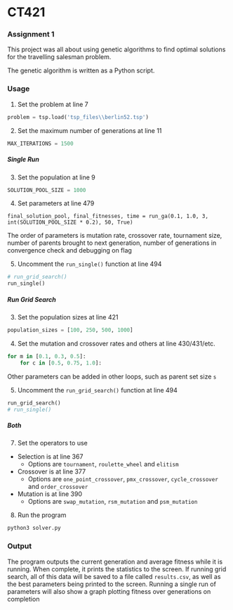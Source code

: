 # CT421

### Assignment 1

This project was all about using genetic algorithms to find optimal solutions for the travelling salesman problem.

The genetic algorithm is written as a Python script.

### Usage

1. Set the problem at line 7
```Python
problem = tsp.load('tsp_files\\berlin52.tsp')
```

2. Set the maximum number of generations at line 11
```Python
MAX_ITERATIONS = 1500
```

##### Single Run

3. Set the population at line 9
```Python
SOLUTION_POOL_SIZE = 1000
```

4. Set parameters at line 479
```
final_solution_pool, final_fitnesses, time = run_ga(0.1, 1.0, 3, int(SOLUTION_POOL_SIZE * 0.2), 50, True)
```
The order of parameters is mutation rate, crossover rate, tournament size, number of parents brought to next generation, number of generations in convergence check and debugging on flag

5. Uncomment the `run_single()` function at line 494
```Python
# run_grid_search()
run_single()
```

##### Run Grid Search

3. Set the population sizes at line 421
```Python
population_sizes = [100, 250, 500, 1000]
```

4. Set the mutation and crossover rates and others at line 430/431/etc.
```Python
for m in [0.1, 0.3, 0.5]:
    for c in [0.5, 0.75, 1.0]:
```
Other parameters can be added in other loops, such as parent set size `s`

5. Uncomment the `run_grid_search()` function at line 494
```Python
run_grid_search()
# run_single()
```

##### Both

7. Set the operators to use
- Selection is at line 367
    - Options are `tournament`, `roulette_wheel` and `elitism`
- Crossover is at line 377
    - Options are `one_point_crossover`, `pmx_crossover`, `cycle_crossover` and `order_crossover`
- Mutation is at line 390
    - Options are `swap_mutation`, `rsm_mutation` and `psm_mutation`


8. Run the program
```sh
python3 solver.py
```

### Output

The program outputs the current generation and average fitness while it is running. When complete, it prints the statistics to the screen. If running grid search, all of this data will be saved to a file called `results.csv`, as well as the best parameters being printed to the screen. Running a single run of parameters will also show a graph plotting fitness over generations on completion 